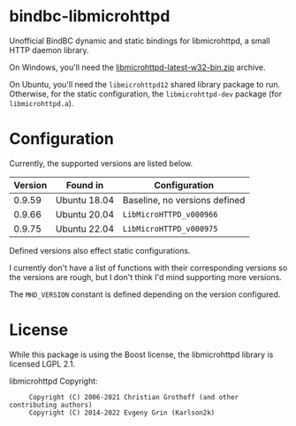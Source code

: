 # bindbc-libmicrohttpd

Unofficial BindBC dynamic and static bindings for libmicrohttpd, a small HTTP
daemon library.

On Windows, you'll need the
[libmicrohttpd-latest-w32-bin.zip](https://www.gnu.org/software/libmicrohttpd/)
archive.

On Ubuntu, you'll need the `libmicrohttpd12` shared library package to run. Otherwise,
for the static configuration, the `libmicrohttpd-dev` package (for `libmicrohttpd.a`).

# Configuration

Currently, the supported versions are listed below.

| Version | Found in | Configuration |
|---|---|---|
| 0.9.59 | Ubuntu 18.04 | Baseline, no versions defined |
| 0.9.66 | Ubuntu 20.04 | `LibMicroHTTPD_v000966` |
| 0.9.75 | Ubuntu 22.04 | `LibMicroHTTPD_v000975` |

Defined versions also effect static configurations.

I currently don't have a list of functions with their corresponding versions
so the versions are rough, but I don't think I'd mind supporting more versions.

The `MHD_VERSION` constant is defined depending on the version configured.

# License

While this package is using the Boost license, the libmicrohttpd library is
licensed LGPL 2.1.

libmicrohttpd Copyright:
```text
     Copyright (C) 2006-2021 Christian Grothoff (and other contributing authors)
     Copyright (C) 2014-2022 Evgeny Grin (Karlson2k)
```
